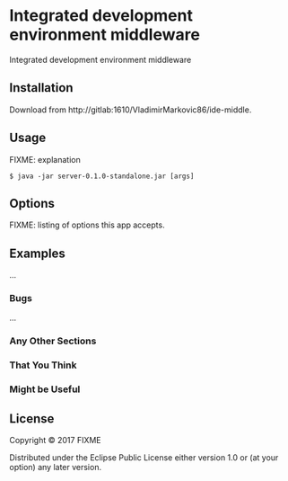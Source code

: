 # Integrated development environment middleware

Integrated development environment middleware

## Installation

Download from http://gitlab:1610/VladimirMarkovic86/ide-middle.

## Usage

FIXME: explanation

    $ java -jar server-0.1.0-standalone.jar [args]

## Options

FIXME: listing of options this app accepts.

## Examples

...

### Bugs

...

### Any Other Sections
### That You Think
### Might be Useful

## License

Copyright © 2017 FIXME

Distributed under the Eclipse Public License either version 1.0 or (at
your option) any later version.
